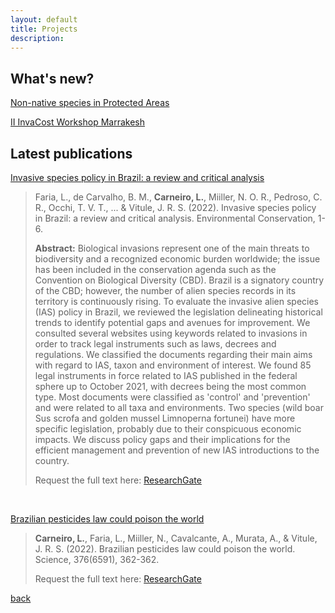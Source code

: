 ```yaml
---
layout: default
title: Projects
description: 
---
```

## What's new?

[Non-native species in Protected Areas](https://www.researchgate.net/project/Effects-of-non-native-species-in-protected-areas)

[II InvaCost Workshop Marrakesh](https://invacost.fr/en/accueil/)


## Latest publications

[Invasive species policy in Brazil: a review and critical analysis](https://www.cambridge.org/core/journals/environmental-conservation/article/abs/invasive-species-policy-in-brazil-a-review-and-critical-analysis/37E1F26619ABD5B1FDDE115736D7AB2B) 

>Faria, L., de Carvalho, B. M., **Carneiro, L.**, Miiller, N. O. R., Pedroso, C. R., Occhi, T. V. T., ... & Vitule, J. R. S. (2022). Invasive species policy in Brazil: a review and critical analysis. Environmental Conservation, 1-6.
>
> **Abstract:** Biological invasions represent one of the main threats to biodiversity and a recognized economic burden worldwide; the issue has been included in the conservation agenda such as the Convention on Biological Diversity (CBD). Brazil is a signatory country of the CBD; however, the number of alien species records in its territory is continuously rising. To evaluate the invasive alien species (IAS) policy in Brazil, we reviewed the legislation delineating historical trends to identify potential gaps and avenues for improvement. We consulted several websites using keywords related to invasions in order to track legal instruments such as laws, decrees and regulations. We classified the documents regarding their main aims with regard to IAS, taxon and environment of interest. We found 85 legal instruments in force related to IAS published in the federal sphere up to October 2021, with decrees being the most common type. Most documents were classified as 'control' and 'prevention' and were related to all taxa and environments. Two species (wild boar Sus scrofa and golden mussel Limnoperna fortunei) have more specific legislation, probably due to their conspicuous economic impacts. We discuss policy gaps and their implications for the efficient management and prevention of new IAS introductions to the country.
>
>Request the full text here: [ResearchGate](https://www.researchgate.net/publication/365439786_Invasive_species_policy_in_Brazil_a_review_and_critical_analysis)

<br>

[Brazilian pesticides law could poison the world](10.1126/science.abo6942)
>
>**Carneiro, L.**, Faria, L., Miiller, N., Cavalcante, A., Murata, A., & Vitule, J. R. S. (2022). Brazilian pesticides law could poison the world. Science, 376(6591), 362-362.
>
>Request the full text here: [ResearchGate](https://www.researchgate.net/publication/360120666_Brazilian_pesticides_law_could_poison_the_world)

[back](./)
